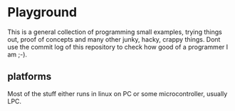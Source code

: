 # Playground
This is a general collection of programming small examples, trying things out, proof of concepts and many other junky, hacky, crappy things. Dont use the commit log of this repository to check how good of a programmer I am ;-).
## platforms
Most of the stuff either runs in linux on PC or some microcontroller, usually LPC.
